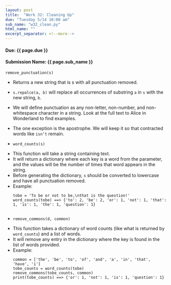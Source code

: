 ```yaml
---
layout: post
title:  "Work 32: Cleaning Up"
due: "Tuesday 5/14 10:00 am"
sub_name: "w32_clean.py"
html_name: ""
excerpt_separator: <!--more-->
---
```


#### Due: {{ page.due }}
#### Submission Name: {{ page.sub_name }}

`remove_punctuation(s)`
- Returns a new string that is s with all punctuation removed.
- `s.repalce(a, b)` will replace all occurrences of substring `a` in `s` with the new string, `b`.
- We will define punctuation as any non-letter, non-number, and non-whitespace character in a string. Look at the full text to Alice in Wonderland to find examples.
- The one exception is the apostrophe. We will keep it so that contracted words like `isn’t` remain.


- `word_counts(s)`
* This function will take a string containing text.
* It will return a dictionary where each key is a word from the parameter, and the values will be the number of times that word appears in the string.
* Before generating the dictionary, `s` should be converted to lowercase and have all punctuation removed.
* Example:
  ```
  tobe = 'To be or not to be,\nthat is the question!'
  word_counts(tobe) ==> {'to': 2, 'be': 2, 'or': 1, 'not': 1, 'that': 1, 'is': 1, 'the': 1, 'question': 1}


- `remove_commons(d, common)`
* This function takes a dictionary of word counts (like what is returned by `word_counts`) and a list of words.
* It will remove any entry in the dictionary where the key is found in the list of words provided.
* Example:
  ```
  common = ['the', 'be', 'to', 'of', 'and', 'a', 'in', 'that', 'have', 'i']
  tobe_counts = word_counts(tobe)
  remove_commons(tobe_counts, common)
  print(tobe_counts) ==> {'or': 1, 'not': 1, 'is': 1, 'question': 1}
  ```
